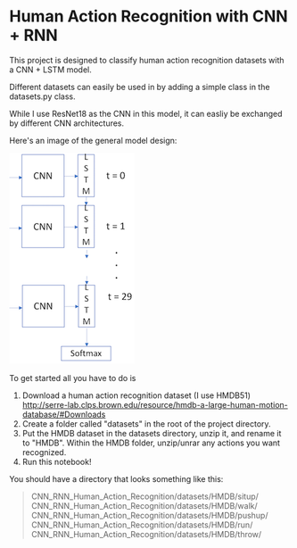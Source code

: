 # Human Action Recognition with CNN + RNN

This project is designed to classify human action recognition datasets with a CNN + LSTM model.

Different datasets can easily be used in by adding a simple class in the datasets.py class. 

While I use ResNet18 as the CNN in this model, it can easliy be exchanged by different CNN architectures.

Here's an image of the general model design:

![alt text](models/architecture1.png "Architecture")

To get started all you have to do is 
1. Download a human action recognition dataset (I use HMDB51) http://serre-lab.clps.brown.edu/resource/hmdb-a-large-human-motion-database/#Downloads
2. Create a folder called "datasets" in the root of the project directory.
3. Put the HMDB dataset in the datasets directory, unzip it, and rename it to "HMDB". Within the HMDB folder, unzip/unrar any actions you want recognized.
4. Run this notebook!

You should have a directory that looks something like this:

>CNN_RNN_Human_Action_Recognition/datasets/HMDB/situp/ <br />
CNN_RNN_Human_Action_Recognition/datasets/HMDB/walk/ <br />
CNN_RNN_Human_Action_Recognition/datasets/HMDB/pushup/ <br />
CNN_RNN_Human_Action_Recognition/datasets/HMDB/run/ <br />
CNN_RNN_Human_Action_Recognition/datasets/HMDB/throw/ <br />
